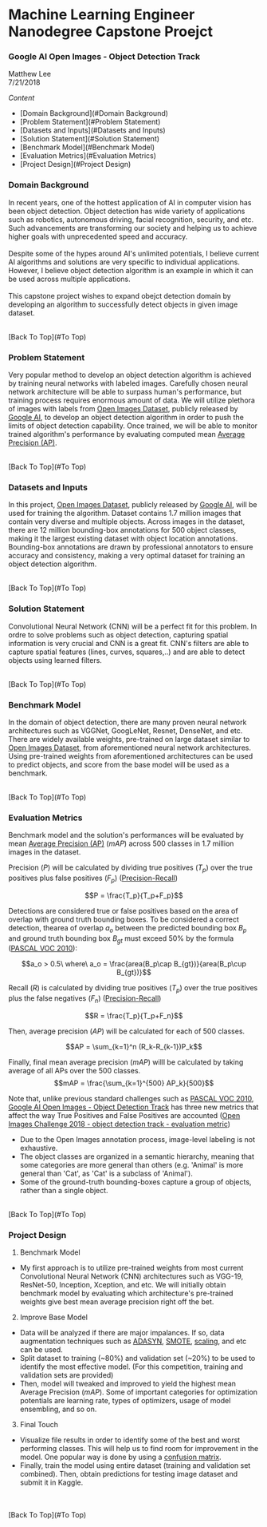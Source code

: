 
<a id='To Top'></a>
# Machine Learning Engineer Nanodegree Capstone Proejct

### Google AI Open Images - Object Detection Track

  Matthew Lee <br>
  7/21/2018
  
*Content*
- [Domain Background](#Domain Background)
- [Problem Statement](#Problem Statement)
- [Datasets and Inputs](#Datasets and Inputs)
- [Solution Statement](#Solution Statement)
- [Benchmark Model](#Benchmark Model)
- [Evaluation Metrics](#Evaluation Metrics)
- [Project Design](#Project Design)

<a id='Domain Background'></a>
### Domain Background 

In recent years, one of the hottest application of AI in computer vision has been object detection. Object detection has wide variety of applications such as robotics, autonomous driving, facial recognition, security, and etc. Such advancements are transforming our society and helping us to achieve higher goals with unprecedented speed and accuracy.<br><br>
Despite some of the hypes around AI's unlimited potentials, I believe current AI algorithms and solutions are very specific to individual applications. However, I believe object detection algorithm is an example in which it can be used across multiple applications.<br><br>
This capstone project wishes to expand obejct detection domain by developing an algorithm to successfully detect objects in given image dataset.

<br>[Back To Top](#To Top)

<a id='Problem Statement'></a>
### Problem Statement

Very popular method to develop an object detection algorithm is achieved by training neural networks with labeled images. Carefully chosen neural network architecture will be able to surpass human's performance, but training process requires enormous amount of data. We will utilize plethora of images with labels from
[Open Images Dataset](https://storage.googleapis.com/openimages/web/index.html), publicly released by [Google AI](https://ai.google/), to develop an object detection algorithm in order to push the limits of object detection capability. Once trained, we will be able to monitor trained algorithm's performance by evaluating computed mean [Average Precision (AP)](https://en.wikipedia.org/wiki/Evaluation_measures_%28information_retrieval%29#Average_precision).

<br>[Back To Top](#To Top)

<a id='Datasets and Inputs'></a>
### Datasets and Inputs

In this project, [Open Images Dataset](https://storage.googleapis.com/openimages/web/index.html), publicly released by [Google AI](https://ai.google/), will be used for training the algorithm. Dataset contains 1.7 million images that contain very diverse and multiple objects. Across images in the dataset, there are 12 million bounding-box annotations for 500 object classes, making it the largest existing dataset with object location annotations. Bounding-box annotations are drawn by professional annotators to ensure accuracy and consistency, making a very optimal dataset for training an object detection algorithm.

<br>[Back To Top](#To Top)

<a id='Solution Statement'></a>
### Solution Statement

Convolutional Neural Network (CNN) will be a perfect fit for this problem. In ordre to solve problems such as object detection, capturing spatial information is very crucial and CNN is a great fit. CNN's filters are able to capture spatial features (lines, curves, squares,..) and are able to detect objects using learned filters.

<br>[Back To Top](#To Top)

<a id='Benchmark Model'></a>
### Benchmark Model

In the domain of object detection, there are many proven neural network architectures such as VGGNet, GoogLeNet, Resnet, DenseNet, and etc. There are widely available weights, pre-trained on large dataset similar to [Open Images Dataset](https://storage.googleapis.com/openimages/web/index.html), from aforementioned neural network architectures. Using pre-trained weights from aforementioned architectures can be used to predict objects, and score from the base model will be used as a benchmark.

<br>[Back To Top](#To Top)

<a id='Evaluation Metrics'></a> 
### Evaluation Metrics

Benchmark model and the solution's performances will be evaluated by mean [Average Precision (AP)](https://en.wikipedia.org/wiki/Evaluation_measures_%28information_retrieval%29#Average_precision) ($mAP$) across 500 classes in 1.7 million images in the dataset. <br>

Precision ($P$) will be calculated by dividing true positives ($T_p$) over the true positives plus false positives ($F_p$) ([Precision-Recall](http://scikit-learn.org/stable/auto_examples/model_selection/plot_precision_recall.html))

$$P = \frac{T_p}{T_p+F_p}$$

Detections are considered true or false positives based on the area of overlap with ground truth bounding boxes. To be considered a correct detection, thearea of overlap $a_o$ between the predicted bounding box $B_p$ and ground truth bounding box $B_{gt}$ must exceed 50% by the formula ([PASCAL VOC 2010](http://host.robots.ox.ac.uk/pascal/VOC/voc2010/devkit_doc_08-May-2010.pdf)):<br>

$$a_o > 0.5\  where\  a_o = \frac{area(B_p\cap B_{gt})}{area(B_p\cup B_{gt})}$$

Recall ($R$) is calculated by dividing true positives ($T_p$) over the true positives plus the false negatives ($F_n$) ([Precision-Recall](http://scikit-learn.org/stable/auto_examples/model_selection/plot_precision_recall.html))

$$R = \frac{T_p}{T_p+F_n}$$

Then, average precision ($AP$) will be calculated for each of 500 classes.

$$AP = \sum_{k=1}^n (R_k-R_{k-1})P_k$$

Finally, final mean average precision ($mAP$) willl be calculated by taking average of all APs over the 500 classes.
$$mAP = \frac{\sum_{k=1}^{500} AP_k}{500}$$

Note that, unlike previous standard challenges such as [PASCAL VOC 2010](http://host.robots.ox.ac.uk/pascal/VOC/voc2010/devkit_doc_08-May-2010.pdf), [Google AI Open Images - Object Detection Track](https://www.kaggle.com/c/google-ai-open-images-object-detection-track#Description) has three new metrics that affect the way True Positives and False Positives are accounted ([Open Images Challenge 2018 - object detection track - evaluation metric](https://storage.googleapis.com/openimages/web/object_detection_metric.html))
- Due to the Open Images annotation process, image-level labeling is not exhaustive.
- The object classes are organized in a semantic hierarchy, meaning that some categories are more general than others (e.g. 'Animal' is more general than 'Cat', as 'Cat' is a subclass of 'Animal').
- Some of the ground-truth bounding-boxes capture a group of objects, rather than a single object.

<br>[Back To Top](#To Top)

<a id='Project Design'></a>
### Project Design

1. Benchmark Model
 -  My first approach is to utilize pre-trained weights from most current Convolutional Neural Network (CNN) architectures such as VGG-19, ResNet-50, Inception, Xception, and etc. We will initially obtain benchmark model by evaluating which architecture's pre-trained weights give best mean average precision right off the bet.

2. Improve Base Model
 - Data will be analyzed if there are major impalances. If so, data augmentation techniques such as [ADASYN](http://contrib.scikit-learn.org/imbalanced-learn/stable/generated/imblearn.over_sampling.ADASYN.html), [SMOTE](http://contrib.scikit-learn.org/imbalanced-learn/stable/generated/imblearn.over_sampling.SMOTE.html), [scaling](http://scikit-learn.org/stable/modules/generated/sklearn.preprocessing.scale.html), and etc can be used.
 - Split dataset to training (~80%) and validation set (~20%) to be used to identify the most effective model. (For this competition, training and validation sets are provided)
 - Then, model will tweaked and improved to yield the highest mean Average Precision ($mAP$). Some of important categories for optimization potentials are learning rate, types of optimizers, usage of model ensembling, and so on.
 
3. Final Touch
 - Visualize file results in order to identify some of the best and worst performing classes. This will help us to find room for improvement in the model. One popular way is done by using a [confusion matrix](http://scikit-learn.org/stable/modules/generated/sklearn.metrics.confusion_matrix.html).
 - Finally, train the model using entire dataset (training and validation set combined). Then, obtain predictions for testing image dataset and submit it in Kaggle. 

<br><br>[Back To Top](#To Top)
